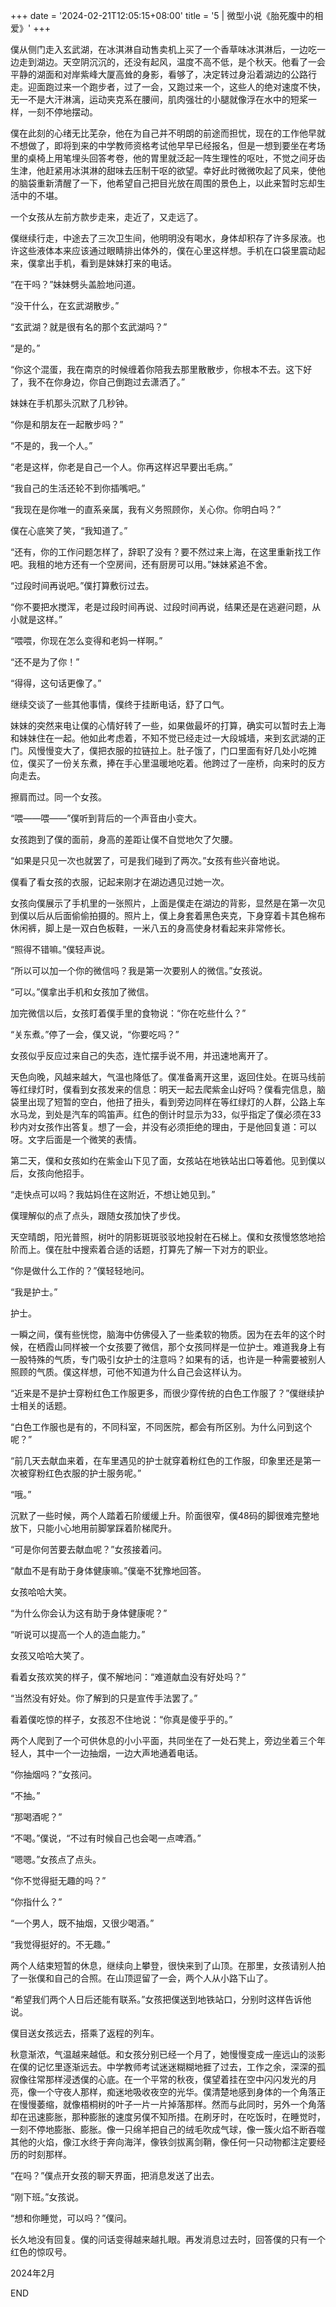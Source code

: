 +++
date = '2024-02-21T12:05:15+08:00'
title = '5 | 微型小说《胎死腹中的相爱》'
+++

僕从侧门走入玄武湖，在冰淇淋自动售卖机上买了一个香草味冰淇淋后，一边吃一边走到湖边。天空阴沉沉的，还没有起风，温度不高不低，是个秋天。他看了一会平静的湖面和对岸紫峰大厦高耸的身影，看够了，决定转过身沿着湖边的公路行走。迎面跑过来一个跑步者，过了一会，又跑过来一个，这些人的绝对速度不快，无一不是大汗淋漓，运动夹克系在腰间，肌肉强壮的小腿就像浮在水中的短桨一样，一刻不停地摆动。

僕在此刻的心绪无比芜杂，他在为自己并不明朗的前途而担忧，现在的工作他早就不想做了，即将到来的中学教师资格考试他早早已经报名，但是一想到要坐在考场里的桌椅上用笔埋头回答考卷，他的胃里就泛起一阵生理性的呕吐，不觉之间牙齿生津，他赶紧用冰淇淋的甜味去压制干呕的欲望。幸好此时微微吹起了风来，使他的脑袋重新清醒了一下，他希望自己把目光放在周围的景色上，以此来暂时忘却生活中的不堪。

一个女孩从左前方款步走来，走近了，又走远了。

僕继续行走，中途去了三次卫生间，他明明没有喝水，身体却积存了许多尿液。也许这些液体本来应该通过眼睛排出体外的，僕在心里这样想。手机在口袋里震动起来，僕拿出手机，看到是妹妹打来的电话。

“在干吗？”妹妹劈头盖脸地问道。

“没干什么，在玄武湖散步。”

“玄武湖？就是很有名的那个玄武湖吗？”

“是的。”

“你这个混蛋，我在南京的时候缠着你陪我去那里散散步，你根本不去。这下好了，我不在你身边，你自己倒跑过去潇洒了。”

妹妹在手机那头沉默了几秒钟。

“你是和朋友在一起散步吗？”

“不是的，我一个人。”

“老是这样，你老是自己一个人。你再这样迟早要出毛病。”

“我自己的生活还轮不到你插嘴吧。”

“我现在是你唯一的直系亲属，我有义务照顾你，关心你。你明白吗？”

僕在心底笑了笑，“我知道了。”

“还有，你的工作问题怎样了，辞职了没有？要不然过来上海，在这里重新找工作吧。我租的地方还有一个空房间，还有厨房可以用。”妹妹紧追不舍。

“过段时间再说吧。”僕打算敷衍过去。

“你不要把水搅浑，老是过段时间再说、过段时间再说，结果还是在逃避问题，从小就是这样。”

“喂喂，你现在怎么变得和老妈一样啊。”

“还不是为了你！”

“得得，这句话更像了。”

继续交谈了一些其他事情，僕终于挂断电话，舒了口气。

妹妹的突然来电让僕的心情好转了一些，如果做最坏的打算，确实可以暂时去上海和妹妹住在一起。他如此考虑着，不知不觉已经走过一大段城墙，来到玄武湖的正门。风慢慢变大了，僕把衣服的拉链拉上。肚子饿了，门口里面有好几处小吃摊位，僕买了一份关东煮，捧在手心里温暖地吃着。他跨过了一座桥，向来时的反方向走去。

擦肩而过。同一个女孩。

“喂——喂——”僕听到背后的一个声音由小变大。

女孩跑到了僕的面前，身高的差距让僕不自觉地欠了欠腰。

“如果是只见一次也就罢了，可是我们碰到了两次。”女孩有些兴奋地说。

僕看了看女孩的衣服，记起来刚才在湖边遇见过她一次。

女孩向僕展示了手机里的一张照片，上面是僕走在湖边的背影，显然是在第一次见到僕以后从后面偷偷拍摄的。照片上，僕上身套着黑色夹克，下身穿着卡其色棉布休闲裤，脚上是一双白色板鞋，一米八五的身高使身材看起来非常修长。

“照得不错嘛。”僕轻声说。

“所以可以加一个你的微信吗？我是第一次要别人的微信。”女孩说。

“可以。”僕拿出手机和女孩加了微信。

加完微信以后，女孩盯着僕手里的食物说：“你在吃些什么？”

“关东煮。”停了一会，僕又说，“你要吃吗？”

女孩似乎反应过来自己的失态，连忙摆手说不用，并迅速地离开了。

天色向晚，风越来越大，气温也降低了。僕准备离开这里，返回住处。在斑马线前等红绿灯时，僕看到女孩发来的信息：明天一起去爬紫金山好吗？僕看完信息，脑袋里出现了短暂的空白，他扭了扭头，看到旁边同样在等红绿灯的人群，公路上车水马龙，到处是汽车的鸣笛声。红色的倒计时显示为33，似乎指定了僕必须在33秒内对女孩作出答复。想了一会，并没有必须拒绝的理由，于是他回复道：可以呀。文字后面是一个微笑的表情。



第二天，僕和女孩如约在紫金山下见了面，女孩站在地铁站出口等着他。见到僕以后，女孩向他招手。

“走快点可以吗？我姑妈住在这附近，不想让她见到。”

僕理解似的点了点头，跟随女孩加快了步伐。

天空晴朗，阳光普照，树叶的阴影斑斑驳驳地投射在石梯上。僕和女孩慢悠悠地拾阶而上。僕在肚中搜索着合适的话题，打算先了解一下对方的职业。

“你是做什么工作的？”僕轻轻地问。

“我是护士。”

护士。

一瞬之间，僕有些恍惚，脑海中仿佛侵入了一些柔软的物质。因为在去年的这个时候，在栖霞山同样被一个女孩要了微信，那个女孩同样是一位护士。难道我身上有一股特殊的气质，专门吸引女护士的注意吗？如果有的话，也许是一种需要被别人照顾的气质。僕这样想，可他不知道为什么自己会这样认为。

“近来是不是护士穿粉红色工作服更多，而很少穿传统的白色工作服了？”僕继续护士相关的话题。

“白色工作服也是有的，不同科室，不同医院，都会有所区别。为什么问到这个呢？”

“前几天去献血来着，在车里遇见的护士就穿着粉红色的工作服，印象里还是第一次被穿粉红色衣服的护士服务呢。”

“哦。”

沉默了一些时候，两个人踏着石阶缓缓上升。阶面很窄，僕48码的脚很难完整地放下，只能小心地用前脚掌踩着阶梯爬升。

“可是你何苦要去献血呢？”女孩接着问。

“献血不是有助于身体健康嘛。”僕毫不犹豫地回答。

女孩哈哈大笑。

“为什么你会认为这有助于身体健康呢？”

“听说可以提高一个人的造血能力。”

女孩又哈哈大笑了。

看着女孩欢笑的样子，僕不解地问：“难道献血没有好处吗？”

“当然没有好处。你了解到的只是宣传手法罢了。”

看着僕吃惊的样子，女孩忍不住地说：“你真是傻乎乎的。”

两个人爬到了一个可供休息的小小平面，共同坐在了一处石凳上，旁边坐着三个年轻人，其中一个一边抽烟，一边大声地通着电话。

“你抽烟吗？”女孩问。

“不抽。”

“那喝酒呢？”

“不喝。”僕说，“不过有时候自己也会喝一点啤酒。”

“嗯嗯。”女孩点了点头。

“你不觉得挺无趣的吗？”

“你指什么？”

“一个男人，既不抽烟，又很少喝酒。”

“我觉得挺好的。不无趣。”

两个人结束短暂的休息，继续向上攀登，很快来到了山顶。在那里，女孩请别人拍了一张僕和自己的合照。在山顶逗留了一会，两个人从小路下山了。

“希望我们两个人日后还能有联系。”女孩把僕送到地铁站口，分别时这样告诉他说。

僕目送女孩远去，搭乘了返程的列车。



秋意渐浓，气温越来越低。和女孩分别已经一个月了，她慢慢变成一座远山的淡影在僕的记忆里逐渐远去。中学教师考试迷迷糊糊地捱了过去，工作之余，深深的孤寂像往常那样浸透僕的心底。在一个平常的秋夜，僕望着挂在空中闪闪发光的月亮，像一个守夜人那样，痴迷地吸收夜空的光华。僕清楚地感到身体的一个角落正在慢慢萎缩，就像梧桐树的叶子一片一片掉落那样。然而与此同时，另外一个角落却在迅速膨胀，那种膨胀的速度另僕不知所措。在刷牙时，在吃饭时，在睡觉时，一刻不停地膨胀、膨胀。像一只绵羊把自己的绒毛吹成气球，像一簇火焰不断吞噬其他的火焰，像江水终于奔向海洋，像铁剑拔离剑鞘，像任何一只动物都注定要经历的时刻那样。

“在吗？”僕点开女孩的聊天界面，把消息发送了出去。

“刚下班。”女孩说。

“想和你睡觉，可以吗？”僕问。

长久地没有回复。僕的问话变得越来越扎眼。再发消息过去时，回答僕的只有一个红色的惊叹号。

2024年2月

END



